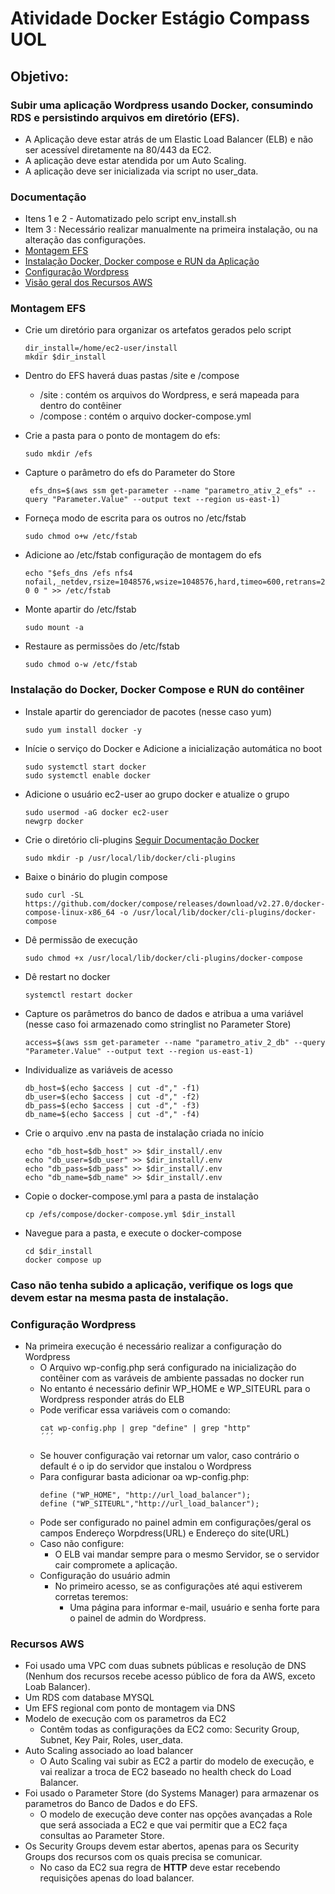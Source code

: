 # Atividade Docker Estágio Compass UOL

## Objetivo:

### Subir uma aplicação Wordpress usando Docker, consumindo RDS e persistindo arquivos em diretório (EFS).
  - A Aplicação deve estar atrás de um Elastic Load Balancer (ELB) e não ser acessível diretamente na 80/443 da EC2.
  - A aplicação deve estar atendida por um Auto Scaling.
  - A aplicação deve ser inicializada via script no user_data.

### Documentação
 - Itens 1 e 2 - Automatizado pelo script env_install.sh
 - Item 3 : Necessário realizar manualmente na primeira instalação, ou na alteração das configurações.
 - [Montagem EFS](#montagem-efs)
 - [Instalação Docker, Docker compose e RUN da Aplicação](#instala%C3%A7%C3%A3o-do-docker-docker-compose-e-run-do-cont%C3%AAiner)
 - [Configuração Wordpress](#configura%C3%A7%C3%A3o-wordpress)
 - [Visão geral dos Recursos AWS](#recursos-aws)

### Montagem EFS
- Crie um diretório para organizar os artefatos gerados pelo script
  ```
  dir_install=/home/ec2-user/install
  mkdir $dir_install
  ```
- Dentro do EFS haverá duas pastas /site e /compose
  - /site : contém os arquivos do Wordpress, e será mapeada para dentro do contêiner
  - /compose : contém o arquivo docker-compose.yml
    
- Crie a pasta para o ponto de montagem do efs:
  ```
  sudo mkdir /efs
  ```
- Capture o parâmetro do efs do Parameter do Store 
  ```
   efs_dns=$(aws ssm get-parameter --name "parametro_ativ_2_efs" --query "Parameter.Value" --output text --region us-east-1)
  ```
- Forneça modo de escrita para os outros no /etc/fstab
  ```
  sudo chmod o+w /etc/fstab
  ```
- Adicione ao /etc/fstab configuração de montagem do efs
  ```
  echo "$efs_dns /efs nfs4 nofail,_netdev,rsize=1048576,wsize=1048576,hard,timeo=600,retrans=2,noresvport   0 0 " >> /etc/fstab
  ```
- Monte apartir do /etc/fstab
  ```
  sudo mount -a
  ```
- Restaure as permissões do /etc/fstab
  ```
  sudo chmod o-w /etc/fstab
  ```
### Instalação do Docker, Docker Compose e RUN do contêiner
- Instale apartir do gerenciador de pacotes (nesse caso yum) 
  ```
  sudo yum install docker -y
  ```
- Inície o serviço do Docker e Adicione a inicialização automática no boot
  ```
  sudo systemctl start docker
  sudo systemctl enable docker
  ```
- Adicione o usuário ec2-user ao grupo docker e atualize o grupo
  ```
  sudo usermod -aG docker ec2-user
  newgrp docker
  ```
- Crie o diretório cli-plugins  [Seguir Documentação Docker](https://docs.docker.com/compose/install/linux/) 
  ```
  sudo mkdir -p /usr/local/lib/docker/cli-plugins
  ```
- Baixe o binário do plugin compose
  ```
  sudo curl -SL https://github.com/docker/compose/releases/download/v2.27.0/docker-compose-linux-x86_64 -o /usr/local/lib/docker/cli-plugins/docker-compose
  ```
- Dê permissão de execução
  ```
  sudo chmod +x /usr/local/lib/docker/cli-plugins/docker-compose
  ```
- Dê restart no docker
  ```
  systemctl restart docker
  ```
- Capture os parâmetros do banco de dados e atribua a uma variável (nesse caso foi armazenado como stringlist no Parameter Store)
  ```
  access=$(aws ssm get-parameter --name "parametro_ativ_2_db" --query "Parameter.Value" --output text --region us-east-1)
  ```
- Individualize as variáveis de acesso
  ```
  db_host=$(echo $access | cut -d"," -f1) 
  db_user=$(echo $access | cut -d"," -f2)
  db_pass=$(echo $access | cut -d"," -f3)
  db_name=$(echo $access | cut -d"," -f4)
  ```
- Crie o arquivo .env na pasta de instalação criada no início
  ```
  echo "db_host=$db_host" >> $dir_install/.env
  echo "db_user=$db_user" >> $dir_install/.env
  echo "db_pass=$db_pass" >> $dir_install/.env
  echo "db_name=$db_name" >> $dir_install/.env
  ```
- Copie o docker-compose.yml para a pasta de instalação
  ```
  cp /efs/compose/docker-compose.yml $dir_install
  ```
- Navegue para a pasta, e execute o docker-compose
  ```
  cd $dir_install
  docker compose up 
  ```
### Caso não tenha subido a aplicação, verifique os logs que devem estar na mesma pasta de instalação.      
 
### Configuração Wordpress
  - Na primeira execução é necessário realizar a configuração do Wordpress
     - O Arquivo wp-config.php será configurado na inicialização do contêiner com as varáveis de ambiente passadas no docker run
     - No entanto é necessário definir WP_HOME e WP_SITEURL para o Wordpress responder atrás do ELB
     - Pode verificar essa variáveis com o comando:
       ```
       cat wp-config.php | grep "define" | grep "http"
       ´´´
      - Se houver configuração vai retornar um valor, caso contrário o default é o ip do servidor que instalou o Wordpress
      - Para configurar basta adicionar oa wp-config.php:
          ```
          define ("WP_HOME", "http://url_load_balancer");
          define ("WP_SITEURL","http://url_load_balancer"); 
          ```
       - Pode ser configurado no painel admin  em configurações/geral os campos Endereço Worpdress(URL) e Endereço do site(URL)
       - Caso não configure:
         - O ELB vai mandar sempre para o mesmo Servidor, se o servidor cair compromete a aplicação.
     - Configuração do usuário admin
       - No primeiro acesso, se as configurações até aqui estiverem corretas teremos:
          - Uma página para informar e-mail, usuário e senha forte para o painel de admin do Wordpress.
        
  ### Recursos AWS 
  
- Foi usado uma VPC com duas subnets públicas e resolução de DNS (Nenhum dos recursos recebe acesso público de fora da AWS, exceto Loab Balancer).
- Um RDS com database MYSQL 
- Um EFS regional com ponto de montagem via DNS
- Modelo de execução com os parametros da EC2
  - Contêm todas as configurações da EC2 como: Security Group, Subnet, Key Pair, Roles, user_data.
- Auto Scaling associado ao load balancer
  - O Auto Scaling vai subir as EC2 a partir do modelo de execução, e vai
    realizar a troca de EC2 baseado no health check do Load Balancer.
- Foi usado o Parameter Store (do Systems Manager) para armazenar os parametros do Banco de Dados e do EFS.
  - O modelo de execução deve conter nas opções avançadas a Role que será associada a EC2 e que vai permitir que 
    a EC2 faça consultas ao Parameter Store.
- Os Security Groups devem estar abertos, apenas para os Security Groups dos recursos com os quais precisa se comunicar.
  - No caso da EC2 sua regra de **HTTP** deve estar recebendo requisições apenas do load balancer. 
      
        